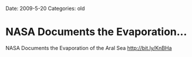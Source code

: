 Date: 2009-5-20
Categories: old

# NASA Documents the Evaporation...

NASA Documents the Evaporation of the Aral Sea <a href="http://bit.ly/KnBHa" rel="nofollow">http://bit.ly/KnBHa</a>
